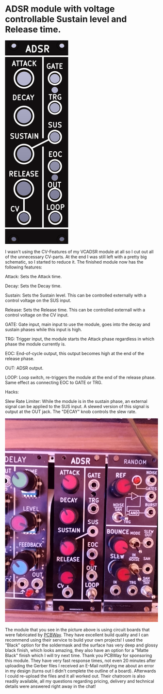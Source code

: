 # ADSR module with voltage controllable Sustain level and Release time.

![](https://raw.githubusercontent.com/Fihdi/Eurorack/refs/heads/main/SimpleADSR/ADSR_Front.png)

I wasn't using the CV-Features of my VCADSR module at all so I cut out all of the unnecessary CV-parts. At the end I was still left with a pretty big schematic, so I started to reduce it. The finished module now has the following features:

Attack:		Sets the Attack time.

Decay:		Sets the Decay time.

Sustain:	Sets the Sustain level. This can be controlled externally with a control voltage on the SUS input.

Release:	Sets the Release time. This can be controlled externall with a control voltage on the CV input.

GATE:		Gate input, main input to use the module, goes into the decay and sustain phases while this input is high.

TRG:		Trigger input, the module starts the Attack phase regardless in which phase the module currently is.

EOC:		End-of-cycle output, this output becomes high at the end of the release phase.

OUT:		ADSR output.

LOOP:		Loop switch, re-triggers the module at the end of the release phase. Same effect as connecting EOC to GATE or TRG.
  

Hacks:

Slew Rate Limiter: While the module is in the sustain phase, an external signal can be applied to the SUS input. A slewed version of this signal is output at the OUT jack. The "DECAY" knob controls the slew rate.

![](https://raw.githubusercontent.com/Fihdi/Eurorack/refs/heads/main/Misc/ADSR_RL.jpeg)
 
The module that you see in the picture above is using circuit boards that were fabricated by [PCBWay](https://www.pcbway.com/). They have excellent build quality and I can recommend using their service to build your own projects! I used the "Black" option for the soldermask and the surface has very deep and glossy black finish, which looks amazing, they also have an option for a "Matte Black" finish which I will try next time. Thank you PCBWay for sponsoring this module. They have very fast response times, not even 20 minutes after uploading the Gerber files I received an E-Mail notifying me about an error in my design (turns out I didn't complete the outline of a board). Afterwards I could re-upload the files and it all worked out. Their chatroom is also readily available, all my questions regarding pricing, delivery and technical details were answered right away in the chat!

